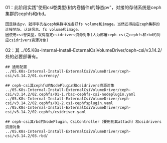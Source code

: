 01：此阶段实践"使用csi卷类型(树内卷插件)的静态pv"，对接的存储系统是ceph集群的cephfs和rbd。
```
因是静态pv，就得事先在ceph集群中准备好fs volume和image。当然还得指定ceph集群的连接地址、认证信息、fs volume和image。
因使用csi卷类型，就得指定csidrivers资源对象(人为部署ceph-csi之cephfs和rbd的对应csidrivers资源对象)
```

02：其 ../05.K8s-Internal-Install-ExternalCsiVolumeDriver/ceph-csi/v3.14.2/ 处的必要部署有。
```
## 通用配置
../05.K8s-Internal-Install-ExternalCsiVolumeDriver/ceph-csi/v3.14.2/01.currency/

## ceph-csi其cephfs的NodePlugin和csidrivers资源对象
../05.K8s-Internal-Install-ExternalCsiVolumeDriver/ceph-csi/v3.14.2/02.cephfs/01-1.rbac-cephfs-csi-nodeplugin.yaml
../05.K8s-Internal-Install-ExternalCsiVolumeDriver/ceph-csi/v3.14.2/02.cephfs/01-2.csi-cephfsplugin.yaml
../05.K8s-Internal-Install-ExternalCsiVolumeDriver/ceph-csi/v3.14.2/02.cephfs/csidriver.yaml

## ceph-csi其rbd的NodePlugin、CsiController（要用到其attach）和csidrivers资源对象
../05.K8s-Internal-Install-ExternalCsiVolumeDriver/ceph-csi/v3.14.2/03.rbd/
```

